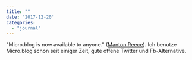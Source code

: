 ```yaml
---
title: ""
date: "2017-12-20"
categories: 
  - "journal"
---
```


"Micro.blog is now available to anyone." ([Manton Reece](http://www.manton.org/2017/12/major-update-to-micro-blog-today.html)). Ich benutze Micro.blog schon seit einiger Zeit, gute offene Twitter und Fb-Alternative.
